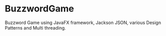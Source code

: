 # BuzzwordGame
Buzzword Game using JavaFX framework, Jackson JSON, various Design Patterns and Multi threading. 
